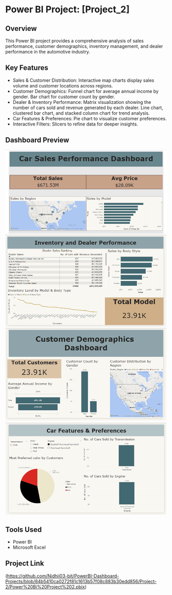 # Power BI Project: [Project_2]
## Overview
This Power BI project provides a comprehensive analysis of sales performance, customer demographics, inventory management, and dealer performance in the automotive industry.

## Key Features
- Sales & Customer Distribution: Interactive map charts display sales volume and customer locations across regions.
- Customer Demographics:
Funnel chart for average annual income by gender.
Bar chart for customer count by gender.
- Dealer & Inventory Performance:
Matrix visualization showing the number of cars sold and revenue generated by each dealer.
Line chart, clustered bar chart, and stacked column chart for trend analysis.
- Car Features & Preferences: Pie chart to visualize customer preferences.
- Interactive Filters: Slicers to refine data for deeper insights.

## Dashboard Preview  
![Dashboard Preview](https://github.com/Nidhii03-bit/PowerBI-Dashboard-Projects/blob/5730166ccc3a65c563af253dd4ab01a49943807e/Project-2/sales_dashboard.png)
![Dashboard Preview](https://github.com/Nidhii03-bit/PowerBI-Dashboard-Projects/blob/ddcb11402c7920e2af29f029ef61499b27d206f3/Project-2/inventory_and_dealer_performance.png)
![Dashboard Preview](https://github.com/Nidhii03-bit/PowerBI-Dashboard-Projects/blob/1725196c0acd1747682cc910cb88b77bac871391/Project-2/customer_demographics.png)
![Dashboard Preview](https://github.com/Nidhii03-bit/PowerBI-Dashboard-Projects/blob/3055d0c6dc3286f091c4a681a12b8d278d21f361/Project-2/car_features_and_preferences.png)

## Tools Used
- Power BI  
- Microsoft Excel  
  
## Project Link
(https://github.com/Nidhii03-bit/PowerBI-Dashboard-Projects/blob/84b5410ca0272f81c1613b57f08c883b30edd856/Project-2/Power%20Bi%20Project%202.pbix)
